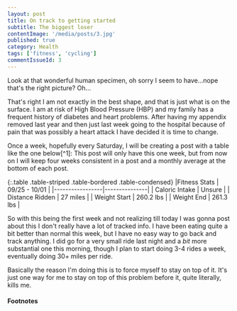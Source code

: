 ```yaml
---
layout: post
title: On track to getting started
subtitle: The biggest loser
contentImage: '/media/posts/3.jpg'
published: true
category: Health
tags: ['fitness', 'cycling']
commentIssueId: 3
---
```

Look at that wonderful human specimen, oh sorry I seem to have...nope that's the right picture? Oh...

That's right I am not exactly in the best shape, and that is just what is on the surface. I am at risk of High Blood Pressure (HBP) and my family has a frequent history of diabetes and heart problems. After having my appendix removed last year and then just last week going to the hospital because of pain that was possibly a heart attack I have decided it is time to change<!--more-->.

Once a week, hopefully every Saturday, I will be creating a post with a table like the one below[^1]: This post will only have this one week, but from now on I will keep four weeks consistent in a post and a monthly average at the bottom of each post.

{:.table .table-striped .table-bordered .table-condensed}
|Fitness Stats    | 09/25 - 10/01 |
|-----------------|---------------|
| Caloric Intake  |   Unsure      |
| Distance Ridden |   27 miles    |
| Weight Start    |   260.2 lbs   |
| Weight End      |   261.3 lbs   |

So with this being the first week and not realizing till today I was gonna post about this I don't really have a lot of tracked info. I have been eating quite a bit better than normal this week, but I have no easy way to go back and track anything. I did go for a very small ride last night and a *bit* more substantial one this morning, though I plan to start doing 3-4 rides a week, eventually doing 30+ miles per ride.

Basically the reason I'm doing this is to force myself to stay on top of it. It's just one way for me  to stay on top of this problem before it, quite literally, kills me.

<h4>Footnotes</h4>
